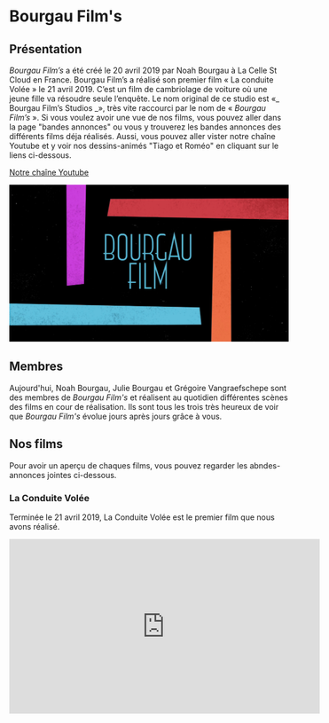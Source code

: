 # Bourgau Film's

## Présentation

_Bourgau Film’s_ a été créé le 20 avril 2019 par Noah Bourgau à La Celle St Cloud en France. Bourgau Film’s a réalisé son premier film « La conduite Volée » le 21 avril 2019. C’est un film de cambriolage de voiture où une jeune fille va résoudre seule l’enquête. Le nom original de ce studio est «_ Bourgau Film’s Studios _», très vite raccourci par le nom de « _Bourgau Film’s_ ».
Si vous voulez avoir une vue de nos films, vous pouvez aller dans la page "bandes annonces" ou vous y trouverez les bandes annonces des différents films déja réalisés. 
Aussi, vous pouvez aller vister notre chaîne Youtube et y voir nos dessins-animés "Tiago et Roméo" en cliquant sur le liens ci-dessous. 

[Notre chaîne Youtube](https://www.youtube.com/channel/UCJlcDHQKwoStAThGKNaWd3A)

![L'affiche de bourgau films](affiche-bourgau-films.png)

## Membres 

Aujourd'hui, Noah Bourgau, Julie Bourgau et Grégoire Vangraefschepe sont des membres de _Bourgau Film's_ et réalisent au quotidien différentes scènes des films en cour de réalisation. Ils sont tous les trois très heureux de voir que _Bourgau Film's_ évolue jours après jours grâce à vous. 

## Nos films
Pour avoir un aperçu de chaques films, vous pouvez regarder les abndes-annonces jointes ci-dessous.  

### La Conduite Volée

Terminée le 21 avril 2019, La Conduite Volée est le premier film que nous avons réalisé.

<iframe width="560" height="315" src="https://www.youtube.com/embed/ARnZ3Yl7eIc" frameborder="0" allow="accelerometer; autoplay; encrypted-media; gyroscope; picture-in-picture" allowfullscreen></iframe>
